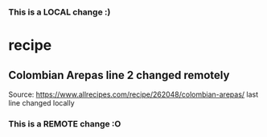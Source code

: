 ### This is a LOCAL change :)
# recipe
Colombian Arepas line 2 changed remotely
----------------

Source: https://www.allrecipes.com/recipe/262048/colombian-arepas/
last line changed locally
### This is a REMOTE change :O